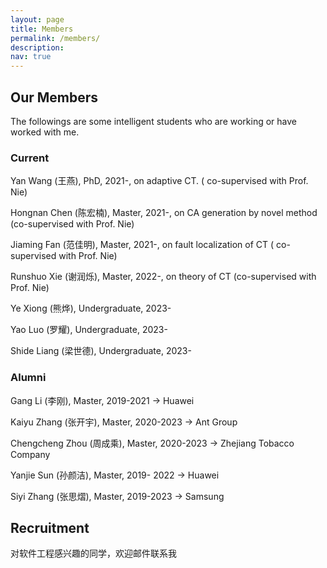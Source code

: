 ```yaml
---
layout: page
title: Members
permalink: /members/
description: 
nav: true
---
```

## Our Members

The followings are some intelligent students who are working or have worked with me.

### Current

Yan Wang (王燕), PhD, 2021-, on adaptive CT. ( co-supervised with Prof. Nie)

Hongnan Chen (陈宏楠), Master, 2021-, on CA generation by novel method (co-supervised with Prof. Nie)

Jiaming Fan (范佳明), Master, 2021-, on fault localization of CT ( co-supervised with Prof. Nie)

Runshuo Xie (谢润烁), Master, 2022-, on theory of CT (co-supervised with Prof. Nie)

Ye Xiong (熊烨), Undergraduate, 2023- 

Yao Luo (罗耀), Undergraduate, 2023- 

Shide Liang (梁世德), Undergraduate, 2023- 

### Alumni

Gang Li (李刚), Master, 2019-2021 -> Huawei

Kaiyu Zhang (张开宇), Master, 2020-2023 -> Ant Group

Chengcheng Zhou (周成乘), Master, 2020-2023 -> Zhejiang Tobacco Company

Yanjie Sun (孙颜洁), Master, 2019- 2022 -> Huawei

Siyi Zhang (张思熠), Master, 2019-2023  -> Samsung

## Recruitment

对软件工程感兴趣的同学，欢迎邮件联系我
